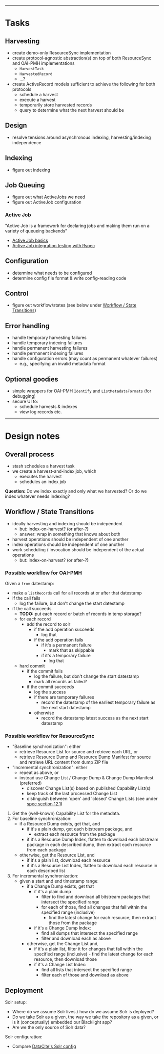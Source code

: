------------------------------------------------------------
# Tasks

## Harvesting

- create demo-only ResourceSync implementation
- create protocol-agnostic abstraction(s) on top of both ResourceSync and OAI-PMH implementations
    - `HarvestTask`
    - `HarvestedRecord`
    - ...?
- create ActiveRecord models sufficient to achieve the following for both protocols
    - schedule a harvest
    - execute a harvest
    - temporarily store harvested records
    - query to determine what the next harvest should be

## Design

- resolve tensions around asynchronous indexing, harvesting/indexing independence

## Indexing

- figure out indexing

## Job Queuing

- figure out what ActiveJobs we need
- figure out ActiveJob configuration

### Active Job

"Active Job is a framework for declaring jobs and making them run on a variety of queueing backends"

- [Active Job basics](http://edgeguides.rubyonrails.org/active_job_basics.html)
- [Active Job integration testing with Rspec](http://briandear.co/2015/01/19/rails-active-job-integration-testing-with-rspec/)

## Configuration

- determine what needs to be configured
- determine config file format & write config-reading code

## Control

- figure out workflow/states (see below under [Workflow / State Transitions](#workflow--state-transitions))

## Error handling

- handle temporary harvesting failures
- handle temporary indexing failures
- handle permanent harvesting failures
- handle permanent indexing failures
- handle configuration errors (may count as permanent whatever failures)
    - e.g., specifying an invalid metadata format

## Optional goodies

- simple wrappers for OAI-PMH `Identify` and `ListMetadataFormats` (for debugging)
- secure UI to:
    - schedule harvests & indexes
    - view log records etc.

------------------------------------------------------------
# Design notes

## Overall process

- stash schedules a harvest task
- we create a harvest-and-index job, which
    - executes the harvest
    - schedules an index job

**Question:** Do we index exactly and only what we harvested? Or do we index whatever needs indexing?    

## Workflow / State Transitions

- ideally harvesting and indexing should be independent
    - but: index-on-harvest? (or after-?)
    - answer: wrap in something that knows about both
- harvest operations should be independent of one another
- index operations should be independent of one another
- work scheduling / invocation should be independent of the actual operations
    - but: index-on-harvest? (or after-?)
    
### Possible workflow for OAI-PMH

Given a `from` datestamp:
- make a `listRecords` call for all records at or after that datestamp
- if the call fails
    - log the failure, but don't change the start datestamp
- if the call succeeds
    - **TODO:** put each record or batch of records in temp storage?
    - for each record
        - add the record to solr
            - if the add operation succeeds
                - log that
            - if the add operation fails
                - if it's a permanent failure
                    - mark that as skippable
                - if it's a temporary failure
                    - log that
    - hard commit
        - if the commit fails
            - log the failure, but don't change the start datestamp
            - mark all records as failed?
        - if the commit succeeds
            - log the success
            - if there are temporary failures
                - record the datestamp of the earliest temporary failure as the next start datestamp
            - otherwise
                - record the datestamp latest success as the next start datestamp

### Possible workflow for ResourceSync

- "Baseline synchronization": either
    - retrieve Resource List for source and retrieve each URL, or
    - retrieve Resource Dump and Resource Dump Manifest for source and retrieve URL content from dump ZIP file
- "Incremental synchronization": either
    - repeat as above, or
    - instead use Change List / Change Dump & Change Dump Manifest (preferred)
        - discover Change List(s) based on published Capability List(s)
        - keep track of the last processed Change List
        - distinguish between 'open' and 'closed' Change Lists (see under [spec section 12.1](http://www.openarchives.org/rs/1.0/resourcesync#ChangeList))

1. Get the (well-known) Capability List for the metadata.
2. For baseline synchronization:
    - if a Resource Dump exists, get that, and
        - if it's a plain dump, get each bitstream package, and
            - extract each resource from the package
        - if it's a Resource Dump Index, flatten to download each bitstream package in each described dump, then extract each resource from each package
    - otherwise, get the Resource List, and
        - if it's a plain list, download each resource
        - if it's a Resource List Index, flatten to download each resource in each described list
3. For incremental synchronization:
    - given a start and end timestamp range:
        - if a Change Dump exists, get that
          - if it's a plain dump
            - filter to find and download all bitstream packages that intersect the specified range
            - for each of those, find all changes that fall within the specified range (inclusive)
                - find the latest change for each resource, then extract those from the package
          - if it's a Change Dump Index:
            - find all dumps that intersect the specified range
            - filter and download each as above
        - otherwise, get the Change List and,
          - if it's a plain list, filter it for changes that fall within the specified range (inclusive)
                - find the latest change for each resource, then download those
          - if it's a Change List Index:
            - find all lists that intersect the specified range
            - filter each of those and download as above


## Deployment

Solr setup:

- Where do we assume Solr lives / how do we assume Solr is deployed?
- Do we take Solr as a given, the way we take the repository as a given, or is it (conceptually) embedded our Blacklight app?
- Are we the only source of Solr data?

Solr configuration:

- Compare [DataCite's Solr config](https://github.com/datacite/search/tree/master/src/main/resources)
